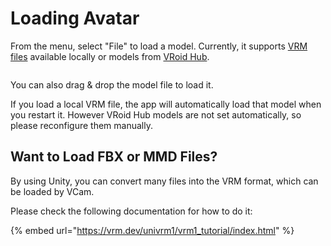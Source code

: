 # Loading Avatar

From the menu, select "File" to load a model. Currently, it supports [VRM files](https://vrm.dev/) available locally or models from [VRoid Hub](https://hub.vroid.com/).

<figure><img src="https://github.com/vcamapp/docs/assets/8188636/c81981a9-d26d-4ed9-bb07-0c12fe1298ba" alt=""><figcaption></figcaption></figure>

You can also drag & drop the model file to load it.

If you load a local VRM file, the app will automatically load that model when you restart it. However VRoid Hub models are not set automatically, so please reconfigure them manually.

## Want to Load FBX or MMD Files?

By using Unity, you can convert many files into the VRM format, which can be loaded by VCam.

Please check the following documentation for how to do it:

{% embed url="https://vrm.dev/univrm1/vrm1_tutorial/index.html" %}
